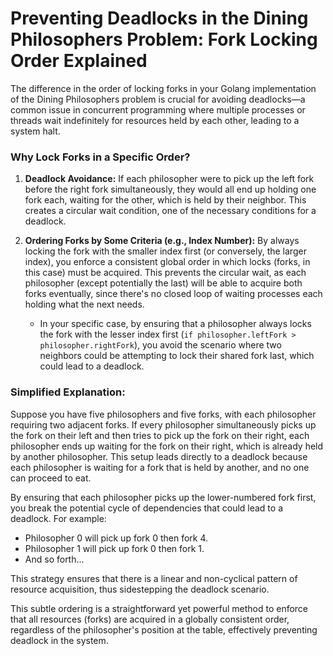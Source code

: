 # Preventing Deadlocks in the Dining Philosophers Problem: Fork Locking Order Explained

The difference in the order of locking forks in your Golang implementation of the Dining Philosophers problem is crucial for avoiding deadlocks—a common issue in concurrent programming where multiple processes or threads wait indefinitely for resources held by each other, leading to a system halt.

### Why Lock Forks in a Specific Order?

1. **Deadlock Avoidance:** If each philosopher were to pick up the left fork before the right fork simultaneously, they would all end up holding one fork each, waiting for the other, which is held by their neighbor. This creates a circular wait condition, one of the necessary conditions for a deadlock.
    
2. **Ordering Forks by Some Criteria (e.g., Index Number):** By always locking the fork with the smaller index first (or conversely, the larger index), you enforce a consistent global order in which locks (forks, in this case) must be acquired. This prevents the circular wait, as each philosopher (except potentially the last) will be able to acquire both forks eventually, since there's no closed loop of waiting processes each holding what the next needs.
    
    - In your specific case, by ensuring that a philosopher always locks the fork with the lesser index first (`if philosopher.leftFork > philosopher.rightFork`), you avoid the scenario where two neighbors could be attempting to lock their shared fork last, which could lead to a deadlock.

### Simplified Explanation:

Suppose you have five philosophers and five forks, with each philosopher requiring two adjacent forks. If every philosopher simultaneously picks up the fork on their left and then tries to pick up the fork on their right, each philosopher ends up waiting for the fork on their right, which is already held by another philosopher. This setup leads directly to a deadlock because each philosopher is waiting for a fork that is held by another, and no one can proceed to eat.

By ensuring that each philosopher picks up the lower-numbered fork first, you break the potential cycle of dependencies that could lead to a deadlock. For example:

- Philosopher 0 will pick up fork 0 then fork 4.
- Philosopher 1 will pick up fork 0 then fork 1.
- And so forth...

This strategy ensures that there is a linear and non-cyclical pattern of resource acquisition, thus sidestepping the deadlock scenario.

This subtle ordering is a straightforward yet powerful method to enforce that all resources (forks) are acquired in a globally consistent order, regardless of the philosopher's position at the table, effectively preventing deadlock in the system.